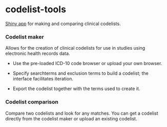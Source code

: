 # codelist-tools

[Shiny app](https://01969186-0496-35c5-b58b-a618efabf9a0.share.connect.posit.cloud/) for making and comparing clinical codelists.

### Codelist maker

Allows for the creation of clinical codelists for use in studies using electronic health records data.

-   Use the pre-loaded ICD-10 code browser or upload your own browser.

-   Specify searchterms and exclusion terms to build a codelist; the interface facilitates iteration.

-   Export the codelist together with the terms used to create it.

### Codelist comparison

Compare two codelists and look for any matches. You can get a codelist directly from the codelist maker or upload an existing codelist.
